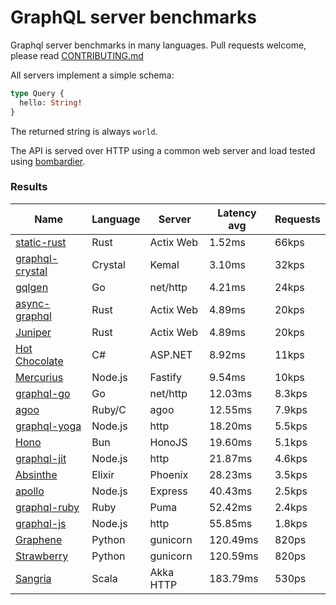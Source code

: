 <!-- README.md is generated from README.ecr, do not edit -->

# GraphQL server benchmarks

Graphql server benchmarks in many languages. Pull requests welcome, please read [CONTRIBUTING.md](CONTRIBUTING.md)

All servers implement a simple schema:

```graphql
type Query {
  hello: String!
}
```

The returned string is always `world`.

The API is served over HTTP using a common web server and load tested using [bombardier](https://github.com/codesenberg/bombardier).

### Results

| Name                          | Language      | Server          | Latency avg      | Requests      |
| ----------------------------  | ------------- | --------------- | ---------------- | ------------- |
| [static-rust](https://actix.rs/) | Rust | Actix Web | 1.52ms | 66kps |
| [graphql-crystal](https://github.com/graphql-crystal/graphql) | Crystal | Kemal | 3.10ms | 32kps |
| [gqlgen](https://github.com/99designs/gqlgen) | Go | net/http | 4.21ms | 24kps |
| [async-graphql](https://github.com/async-graphql/async-graphql) | Rust | Actix Web | 4.89ms | 20kps |
| [Juniper](https://github.com/graphql-rust/juniper) | Rust | Actix Web | 4.89ms | 20kps |
| [Hot Chocolate](https://github.com/ChilliCream/hotchocolate) | C# | ASP.NET | 8.92ms | 11kps |
| [Mercurius](https://github.com/mercurius-js/mercurius) | Node.js | Fastify | 9.54ms | 10kps |
| [graphql-go](https://github.com/graphql-go/graphql) | Go | net/http | 12.03ms | 8.3kps |
| [agoo](https://github.com/ohler55/agoo) | Ruby/C | agoo | 12.55ms | 7.9kps |
| [graphql-yoga](https://github.com/dotansimha/graphql-yoga) | Node.js | http | 18.20ms | 5.5kps |
| [Hono](https://github.com/honojs/graphql-server) | Bun | HonoJS | 19.60ms | 5.1kps |
| [graphql-jit](https://github.com/zalando-incubator/graphql-jit) | Node.js | http | 21.87ms | 4.6kps |
| [Absinthe](https://github.com/absinthe-graphql/absinthe) | Elixir | Phoenix | 28.23ms | 3.5kps |
| [apollo](https://github.com/apollographql/apollo-server) | Node.js | Express | 40.43ms | 2.5kps |
| [graphql-ruby](https://github.com/rmosolgo/graphql-ruby) | Ruby | Puma | 52.42ms | 2.4kps |
| [graphql-js](https://github.com/graphql/graphql-js) | Node.js | http | 55.85ms | 1.8kps |
| [Graphene](https://github.com/graphql-python/graphene) | Python | gunicorn | 120.49ms | 820ps |
| [Strawberry](https://github.com/strawberry-graphql/strawberry) | Python | gunicorn | 120.59ms | 820ps |
| [Sangria](https://github.com/sangria-graphql/sangria) | Scala | Akka HTTP | 183.79ms | 530ps |
